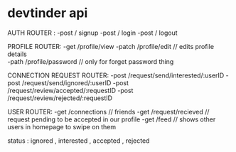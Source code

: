# devtinder api

AUTH ROUTER :
-post / signup
-post / login
-post / logout

PROFILE ROUTER:
-get /profile/view 
-patch /profile/edit // edits profile details    
-path /profile/password // only for forget password thing

CONNECTION REQUEST ROUTER:
-post /request/send/interested/:userID 
-post /request/send/ignored/:userID
-post /request/review/accepted/:requestID
-post /request/review/rejected/:requestID

USER ROUTER:
-get /connections  // friends
-get /request/recieved   // request pending to be accepted in our profile
-get /feed  // shows other users in homepage to swipe on them

status : ignored , interested , accepted , rejected